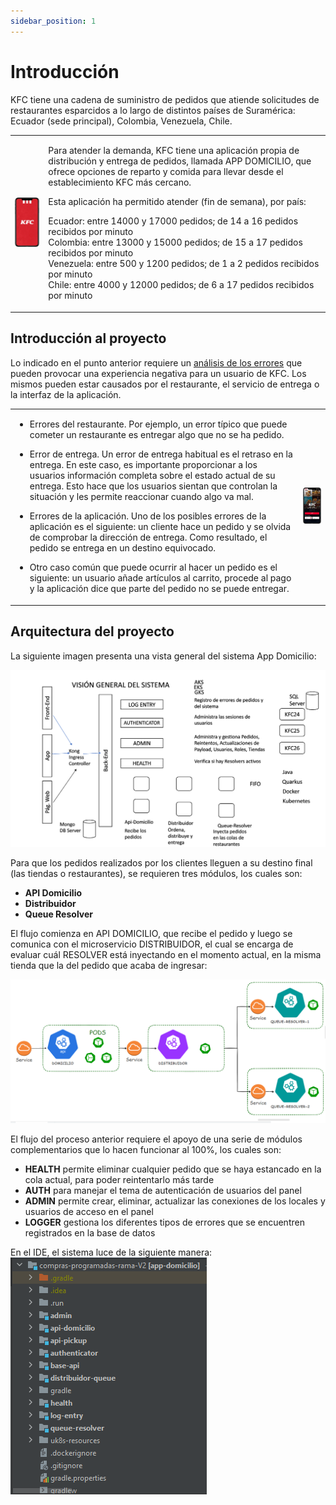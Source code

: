 ```yaml
---
sidebar_position: 1
---
```


# Introducción

KFC tiene una cadena de suministro de pedidos que atiende solicitudes de restaurantes esparcidos a lo largo de distintos países de Suramérica: Ecuador (sede principal), Colombia, Venezuela, Chile.

<table>
<tr>
<td>

![App de pedidos KFC](/img/kfc-scr11.png) 

</td>
<td>

Para atender la demanda, KFC tiene una aplicación propia de distribución y entrega de pedidos, llamada APP DOMICILIO, que ofrece opciones de reparto y comida para llevar desde el establecimiento KFC más cercano.

Esta aplicación ha permitido atender (fin de semana), por país:

Ecuador: entre 14000 y 17000 pedidos; de 14 a 16 pedidos recibidos por minuto  
Colombia: entre 13000 y 15000 pedidos; de 15 a 17 pedidos recibidos por minuto  
Venezuela: entre 500 y 1200 pedidos; de 1 a 2 pedidos recibidos por minuto  
Chile: entre 4000 y 12000 pedidos; de 6 a 17 pedidos recibidos por minuto  


</td>
</tr>
</table>



## Introducción al proyecto 

Lo indicado en el punto anterior requiere un [análisis de los errores](https://surf.dev/cases/kfc/) que pueden provocar una experiencia negativa para un usuario de KFC. Los mismos pueden estar causados por el restaurante, el servicio de entrega o la interfaz de la aplicación.

<table>
<tr>
<td>

- Errores del restaurante. Por ejemplo, un error típico que puede cometer un restaurante es entregar algo que no se ha pedido. 

- Error de entrega. Un error de entrega habitual es el retraso en la entrega. En este caso, es importante proporcionar a los usuarios información completa sobre el estado actual de su entrega. Esto hace que los usuarios sientan que controlan la situación y les permite reaccionar cuando algo va mal. 

- Errores de la aplicación. Uno de los posibles errores de la aplicación es el siguiente: un cliente hace un pedido y se olvida de comprobar la dirección de entrega. Como resultado, el pedido se entrega en un destino equivocado. 

- Otro caso común que puede ocurrir al hacer un pedido es el siguiente: un usuario añade artículos al carrito, procede al pago y la aplicación dice que parte del pedido no se puede entregar. 

</td>
<td>

![Menú de pedidos KFC](/img/kfc-scr21.png)

</td>
</tr>
</table>



## Arquitectura del proyecto 

La siguiente imagen presenta una vista general del sistema App Domicilio:  

![Vista-general-sistema](/img/Vista-general-sistema.png)  

Para que los pedidos realizados por los clientes lleguen a su destino final (las tiendas o restaurantes), se requieren tres módulos, los cuales son:  

- **API Domicilio** 
- **Distribuidor** 
- **Queue Resolver**  

El flujo comienza en API DOMICILIO, que recibe el pedido y luego se comunica con el microservicio DISTRIBUIDOR, el cual se encarga de evaluar cuál RESOLVER está inyectando en el momento actual, en la misma tienda que la del pedido que acaba de ingresar:   

![Inyeccion-domicilio](/img/Inyeccion-domicilio.png)  

El flujo del proceso anterior requiere el apoyo de una serie de módulos complementarios que lo hacen funcionar al 100%, los cuales son:  

- **HEALTH** permite eliminar cualquier pedido que se haya estancado en la cola actual, para poder reintentarlo más tarde  
- **AUTH** para manejar el tema de autenticación de usuarios del panel  
- **ADMIN** permite crear, eliminar, actualizar las conexiones de los locales y usuarios de acceso en el panel  
- **LOGGER** gestiona los diferentes tipos de errores que se encuentren registrados en la base de datos  

En el IDE, el sistema luce de la siguiente manera:  
![App-Domicilio-Modulos](/img/App-Domicilio-Modulos.png)

